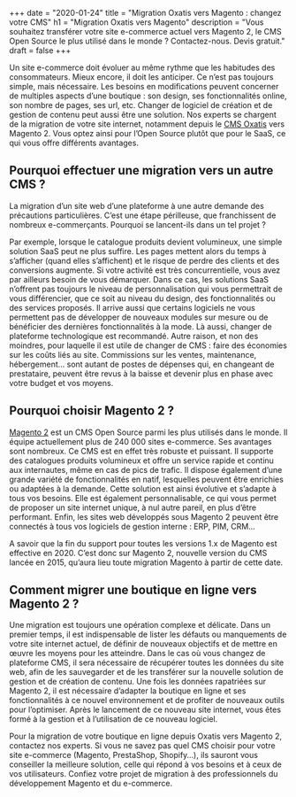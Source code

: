 +++
date = "2020-01-24"
title = "Migration Oxatis vers Magento : changez votre CMS"
h1 = "Migration Oxatis vers Magento"
description = "Vous souhaitez transférer votre site e-commerce actuel vers Magento 2, le CMS Open Source le plus utilisé dans le monde ? Contactez-nous. Devis gratuit."
draft = false
+++

Un site e-commerce doit évoluer au même rythme que les habitudes des consommateurs. Mieux encore, il doit les anticiper. Ce n’est pas toujours simple, mais nécessaire. Les besoins en modifications peuvent concerner de multiples aspects d’une boutique : son design, ses fonctionnalités online, son nombre de pages, ses url, etc. Changer de logiciel de création et de gestion de contenu peut aussi être une solution. Nos experts se chargent de la migration de votre site internet, notamment depuis le [CMS Oxatis](/ecommerce/cms/oxatis/) vers Magento 2. Vous optez ainsi pour l’Open Source plutôt que pour le SaaS, ce qui vous offre différents avantages.

## Pourquoi effectuer une migration vers un autre CMS ?

La migration d’un site web d’une plateforme à une autre demande des précautions particulières. C’est une étape périlleuse, que franchissent de nombreux e-commerçants. Pourquoi se lancent-ils dans un tel projet ? 

Par exemple, lorsque le catalogue produits devient volumineux, une simple solution SaaS peut ne plus suffire. Les pages mettent alors du temps à s’afficher (quand elles s’affichent) et le risque de perdre des clients et des conversions augmente. Si votre activité est très concurrentielle, vous avez par ailleurs besoin de vous démarquer. Dans ce cas, les solutions SaaS n’offrent pas toujours le niveau de personnalisation qui vous permettrait de vous différencier, que ce soit au niveau du design, des fonctionnalités ou des services proposés. Il arrive aussi que certains logiciels ne vous permettent pas de développer de nouveaux modules sur mesure ou de bénéficier des dernières fonctionnalités à la mode. Là aussi, changer de plateforme technologique est recommandé. Autre raison, et non des moindres, pour laquelle il est utile de changer de CMS : faire des économies sur les coûts liés au site. Commissions sur les ventes, maintenance, hébergement… sont autant de postes de dépenses qui, en changeant de prestataire, peuvent être revus à la baisse et devenir plus en phase avec votre budget et vos moyens.

## Pourquoi choisir Magento 2 ?

[Magento 2](/ecommerce/cms/magento/) est un CMS Open Source parmi les plus utilisés dans le monde. Il équipe actuellement plus de 240 000 sites e-commerce. Ses avantages sont nombreux. Ce CMS est en effet très robuste et puissant. Il supporte des catalogues produits volumineux et offre un service rapide et continu aux internautes, même en cas de pics de trafic. Il dispose également d’une grande variété de fonctionnalités en natif, lesquelles peuvent être enrichies ou adaptées à la demande. Cette solution est ainsi évolutive et s’adapte à tous vos besoins. Elle est également personnalisable, ce qui vous permet de proposer un site internet unique, à nul autre pareil, en plus d’être performant. Enfin, les sites web développés sous Magento 2 peuvent être connectés à tous vos logiciels de gestion interne : ERP, PIM, CRM…

A savoir que la fin du support pour toutes les versions 1.x de Magento est effective en 2020. C’est donc sur Magento 2, nouvelle version du CMS lancée en 2015, qu’aura lieu toute migration Magento à partir de cette date.

## Comment migrer une boutique en ligne vers Magento 2 ?

Une migration est toujours une opération complexe et délicate. Dans un premier temps, il est indispensable de lister les défauts ou manquements de votre site internet actuel, de définir de nouveaux objectifs et de mettre en œuvre les moyens pour les atteindre. Dans le cas où vous changez de plateforme CMS, il sera nécessaire de récupérer toutes les données du site web, afin de les sauvegarder et de les transférer sur la nouvelle solution de gestion et de création de contenu. Une fois les données rapatriées sur Magento 2, il est nécessaire d’adapter la boutique en ligne et ses fonctionnalités à ce nouvel environnement et de profiter de nouveaux outils pour l’optimiser. Après le lancement de ce nouveau site internet, vous êtes formé à la gestion et à l’utilisation de ce nouveau logiciel.

Pour la migration de votre boutique en ligne depuis Oxatis vers Magento 2, contactez nos experts. Si vous ne savez pas quel CMS choisir pour votre site e-commerce (Magento, PrestaShop, Shopify…), ils sauront vous conseiller la meilleure solution, celle qui répond à vos besoins et à ceux de vos utilisateurs. Confiez votre projet de migration à des professionnels du développement Magento et du e-commerce.